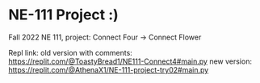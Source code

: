 # NE-111 Project :)
Fall 2022 NE 111, project: Connect Four -> Connect Flower

Repl link: 
old version with comments: https://replit.com/@ToastyBread1/NE111-Connect4#main.py
new version: https://replit.com/@AthenaX1/NE-111-project-try02#main.py
